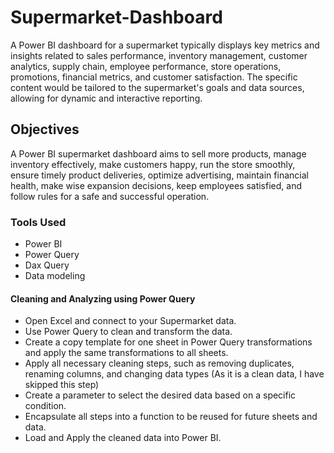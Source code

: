 # Supermarket-Dashboard

A Power BI dashboard for a supermarket typically displays key metrics and insights related to sales performance, inventory management, customer analytics, supply chain, employee performance, store operations, promotions, financial metrics, and customer satisfaction. The specific content would be tailored to the supermarket's goals and data sources, allowing for dynamic and interactive reporting.

## Objectives

A Power BI supermarket dashboard aims to sell more products, manage inventory effectively, make customers happy, run the store smoothly, ensure timely product deliveries, optimize advertising, maintain financial health, make wise expansion decisions, keep employees satisfied, and follow rules for a safe and successful operation.

### Tools Used

* Power BI
* Power Query
* Dax Query
* Data modeling

#### Cleaning and Analyzing using Power Query
- Open Excel and connect to your Supermarket data.
- Use Power Query to clean and transform the data.
- Create a copy template for one sheet in Power Query transformations and apply the same transformations to all sheets.
- Apply all necessary cleaning steps, such as removing duplicates, renaming columns, and changing data types (As it is a clean data, I have skipped this step)
- Create a parameter to select the desired data based on a specific condition.
- Encapsulate all steps into a function to be reused for future sheets and data.
- Load and Apply the cleaned data into Power BI.
